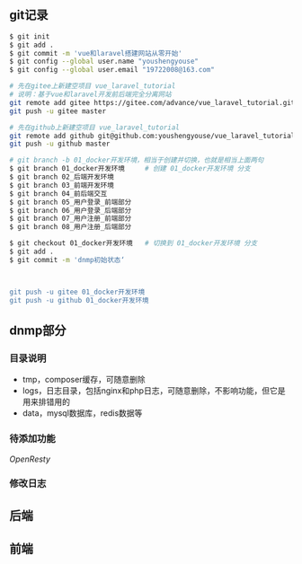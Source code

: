 ## git记录

```bash
$ git init
$ git add .
$ git commit -m 'vue和laravel搭建网站从零开始'
$ git config --global user.name "youshengyouse"
$ git config --global user.email "19722008@163.com"

# 先在gitee上新建空项目 vue_laravel_tutorial
# 说明：基于vue和laravel开发前后端完全分离网站
git remote add gitee https://gitee.com/advance/vue_laravel_tutorial.git
git push -u gitee master

# 先在github上新建空项目 vue_laravel_tutorial
git remote add github git@github.com:youshengyouse/vue_laravel_tutorial.git
git push -u github master

# git branch -b 01_docker开发环境，相当于创建并切换，也就是相当上面两句
$ git branch 01_docker开发环境     # 创建 01_docker开发环境 分支 
$ git branch 02_后端开发环境
$ git branch 03_前端开发环境 
$ git branch 04_前后端交互
$ git branch 05_用户登录_前端部分
$ git branch 06_用户登录_后端部分
$ git branch 07_用户注册_前端部分
$ git branch 08_用户注册_后端部分  

$ git checkout 01_docker开发环境   # 切换到 01_docker开发环境 分支
$ git add .
$ git commit -m 'dnmp初始状态‘



git push -u gitee 01_docker开发环境
git push -u github 01_docker开发环境

```

## dnmp部分

### 目录说明

- tmp，composer缓存，可随意删除
- logs，日志目录，包括nginx和php日志，可随意删除，不影响功能，但它是用来排错用的
- data，mysql数据库，redis数据等

### 待添加功能

*OpenResty*

### 修改日志

## 后端

## 前端

